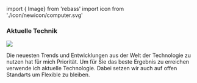 

import { Image} from 'rebass'
import icon from './icon/newicon/computer.svg'

### Aktuelle Technik

<Image py={[1,15,30]} width={160} src={icon} />


Die neuesten Trends und Entwicklungen aus der Welt der Technologie zu nutzen hat für mich Priorität. Um für Sie das beste Ergebnis zu erreichen verwende ich aktuelle Technologie. Dabei setzen wir auch auf offen Standarts um Flexible zu bleiben. 